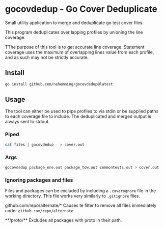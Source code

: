 # gocovdedup - Go Cover Deduplicate

Small utility application to merge and deduplicate go test cover files.

This program deduplicates over lapping profiles by unioning the line coverage.

TThe purpose of this tool is to get accurate line coverage.  Statement coverage uses the maximum of  overlapping lines value from each profile, and as such may not be strictly accurate.

## Install

```sh
go install github.com/nehemming/gocovdedup@latest
```

## Usage

The tool can either be used to pipe profiles to via stdin or be supplied paths to each coverage file to include.  The deduplicated and merged output is always sent to stdout.

### Piped

```sh
cat files | gocovdedup - > cover.out
```

### Args

```sh
gocovdedup package_one.out package_tow.out commontests.out > cover.out
```

### Ignoring packages and files

Files and packages can be excluded by including a `.coverognore` file
in the working directory.  This file works very similarly to `.gitignore` files.

github.com/repo/alternate/*
Causes te filter to remove all files immediately under `github.com/repo/alternate`

\*\*/proto/\*\* 
Excludes all packages with proto in their path.

